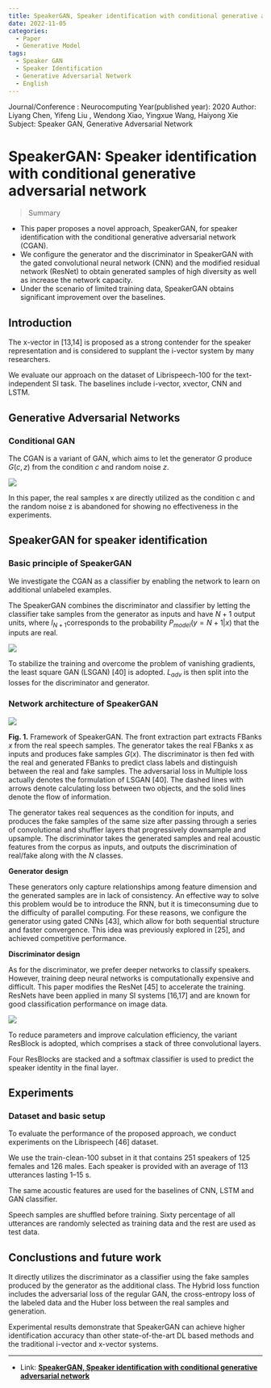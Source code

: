 ```yaml
---
title: SpeakerGAN, Speaker identification with conditional generative adversarial network
date: 2022-11-05
categories:
  - Paper
  - Generative Model
tags: 
  - Speaker GAN
  - Speaker Identification
  - Generative Adversarial Network
  - English
---
```


Journal/Conference : Neurocomputing
Year(published year): 2020
Author: Liyang Chen, Yifeng Liu , Wendong Xiao, Yingxue Wang, Haiyong Xie
Subject: Speaker GAN, Generative Adversarial Network

# SpeakerGAN: Speaker identification with conditional generative adversarial network

> Summary
- This paper proposes a novel approach, SpeakerGAN, for speaker identification with the conditional generative adversarial network (CGAN).
- We configure the generator and the discriminator in SpeakerGAN with the gated convolutional neural network (CNN) and the modified residual network (ResNet) to obtain generated samples of high diversity as well as increase the network capacity.
- Under the scenario of limited training data, SpeakerGAN obtains significant improvement over the baselines.

## Introduction

The x-vector in [13,14] is proposed as a strong contender for the speaker representation and is considered to supplant the i-vector system by many researchers.

We evaluate our approach on the dataset of Librispeech-100 for the text-independent SI task. The baselines include i-vector, xvector, CNN and LSTM.

## Generative Adversarial Networks

### Conditional GAN

The CGAN is a variant of GAN, which aims to let the generator $G$ produce $G(c,z)$ from the condition $c$ and random noise $z$.

![](images/SpeakerGAN/Untitled.png)

In this paper, the real samples x are directly utilized as the condition c and the random noise z is abandoned for showing no effectiveness in the experiments.

## SpeakerGAN for speaker identification

### Basic principle of SpeakerGAN

We investigate the CGAN as a classifier by enabling the network to learn on additional unlabeled examples.

The SpeakerGAN combines the discriminator and classifier by letting the classifier take samples from the generator as inputs and have $N+1$ output units, where $l_{N+1}$corresponds to the probability $P_{model}(y=N+1|x)$ that the inputs are real.

![](images/SpeakerGAN/Untitled%201.png)

To stabilize the training and overcome the problem of vanishing gradients, the least square GAN (LSGAN) [40] is adopted. $L_{adv}$ is then split into the losses for the discriminator and generator.

### Network architecture of SpeakerGAN

![](images/SpeakerGAN/Untitled%202.png)

**Fig. 1.** Framework of SpeakerGAN. The front extraction part extracts FBanks $x$ from the real speech samples. The generator takes the real FBanks x as inputs and produces fake samples $G(x)$. The discriminator is then fed with the real and generated FBanks to predict class labels and distinguish between the real and fake samples. The adversarial loss in Multiple loss actually denotes the formulation of LSGAN [40]. The dashed lines with arrows denote calculating loss between two objects, and the solid lines denote the flow of information.

The generator takes real sequences as the condition for inputs, and produces the fake samples of the same size after passing through a series of convolutional and shuffler layers that progressively downsample and upsample. The discriminator takes the generated samples and real acoustic features from the corpus as inputs, and outputs the discrimination of real/fake along with the $N$ classes.

**Generator design**

These generators only capture relationships among feature dimension and the generated samples are in lack of consistency. An effective way to solve this problem would be to introduce the RNN, but it is timeconsuming due to the difficulty of parallel computing. For these reasons, we configure the generator using gated CNNs [43], which allow for both sequential structure and faster convergence. This idea was previously explored in [25], and achieved competitive performance.

**Discriminator design**

As for the discriminator, we prefer deeper networks to classify speakers. However, training deep neural networks is computationally expensive and difficult. This paper modifies the ResNet [45] to
accelerate the training. ResNets have been applied in many SI systems [16,17] and are known for good classification performance on image data.

![](images/SpeakerGAN/Untitled%203.png)

To reduce parameters and improve calculation efficiency, the variant ResBlock is adopted, which comprises a stack of three convolutional layers.

Four ResBlocks are stacked and a softmax classifier is used to predict the speaker identity in the final layer.

## Experiments

### Dataset and basic setup

To evaluate the performance of the proposed approach, we conduct experiments on the Librispeech [46] dataset.

We use the train-clean-100 subset in it that contains 251 speakers of 125 females and 126
males. Each speaker is provided with an average of 113 utterances lasting 1–15 s.

The same acoustic features are used for the baselines of CNN, LSTM and GAN classifier.

Speech samples are shuffled before training. Sixty percentage of all utterances are randomly selected as training data and the rest are used as test data.

## Conclustions and future work

It directly utilizes the discriminator as a classifier using the fake samples produced by the generator as the additional class. The Hybrid loss function includes the adversarial loss of the regular GAN, the
cross-entropy loss of the labeled data and the Huber loss between the real samples and generation.

Experimental results demonstrate that SpeakerGAN can achieve higher identification accuracy than other state-of-the-art DL based methods and the traditional i-vector and x-vector systems.

---

- Link: **[SpeakerGAN, Speaker identification with conditional generative adversarial network](https://www.sciencedirect.com/science/article/abs/pii/S0925231220313163)**
